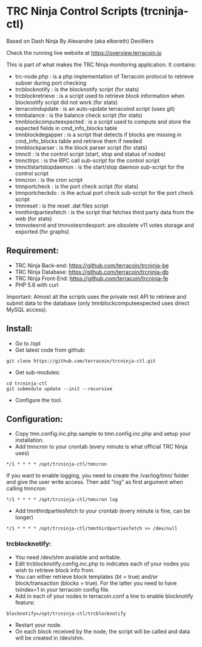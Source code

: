 # TRC Ninja Control Scripts (trcninja-ctl)
Based on Dash Ninja By Alexandre (aka elbereth) Devilliers

Check the running live website at https://overview.terracoin.io

This is part of what makes the TRC Ninja monitoring application.
It contains:
* trc-node.php : is a php implementation of Terracoin protocol to retrieve subver during port checking
* trcblocknotify : is the blocknotify script (for stats)
* trcblockretrieve : is a script used to retrieve block information when blocknotify script did not work (for stats)
* terracoindupdate : is an auto-update terracoind script (uses git)
* tmnbalance : is the balance check script (for stats)
* tmnblockcomputeexpected : is a script used to compute and store the expected fields in cmd_info_blocks table
* tmnblockdegapper : is a script that detects if blocks are missing in cmd_info_blocks table and retrieve them if needed
* tmnblockparser : is the block parser script (for stats)
* tmnctl : is the control script (start, stop and status of nodes)
* tmnctlrpc : is the RPC call sub-script for the control script
* tmnctlstartstopdaemon : is the start/stop daemon sub-script for the control script
* tmncron : is the cron script
* tmnportcheck : is the port check script (for stats)
* tmnportcheckdo : is the actual port check sub-script for the port check script
* tmnreset : is the reset .dat files script
* tmnthirdpartiesfetch : is the script that fetches third party data from the web (for stats)
* tmnvotesrrd and tmnvotesrrdexport: are obsolete v11 votes storage and exported (for graphs)

## Requirement:
* TRC Ninja Back-end: https://github.com/terracoin/trcninja-be
* TRC Ninja Database: https://github.com/terracoin/trcninja-db
* TRC Ninja Front-End: https://github.com/terracoin/trcninja-fe
* PHP 5.6 with curl

Important: Almost all the scripts uses the private rest API to retrieve and submit data to the database (only tmnblockcomputeexpected uses direct MySQL access).

## Install:
* Go to /opt
* Get latest code from github:
```shell
git clone https://github.com/terracoin/trcninja-ctl.git
```
* Get sub-modules:
```shell
cd trcninja-ctl
git submodule update --init --recursive
```
* Configure the tool.

## Configuration:
* Copy tmn.config.inc.php.sample to tmn.config.inc.php and setup your installation.
* Add tmncron to your crontab (every minute is what official TRC Ninja uses)
```
*/1 * * * * /opt/trcninja-ctl/tmncron
```
If you want to enable logging, you need to create the /var/log/tmn/ folder and give the user write access.
Then add "log" as first argument when calling tmncron:
```
*/1 * * * * /opt/trcninja-ctl/tmncron log
```
* Add tmnthirdpartiesfetch to your crontab (every minute is fine, can be longer)
```
*/1 * * * * /opt/trcninja-ctl/tmnthirdpartiesfetch >> /dev/null
```

### trcblocknotify:
* You need /dev/shm available and writable.
* Edit trcblocknotify.config.inc.php to indicates each of your nodes you wish to retrieve block info from.
* You can either retrieve block templates (bt = true) and/or block/transaction (blocks = true). For the latter you need to have txindex=1 in your terracoin config file.
* Add in each of your nodes in terracoin.conf a line to enable blocknotify feature:
```
blocknotify=/opt/trcninja-ctl/trcblocknotify
```
* Restart your node.
* On each block received by the node, the script will be called and data will be created in /dev/shm.
